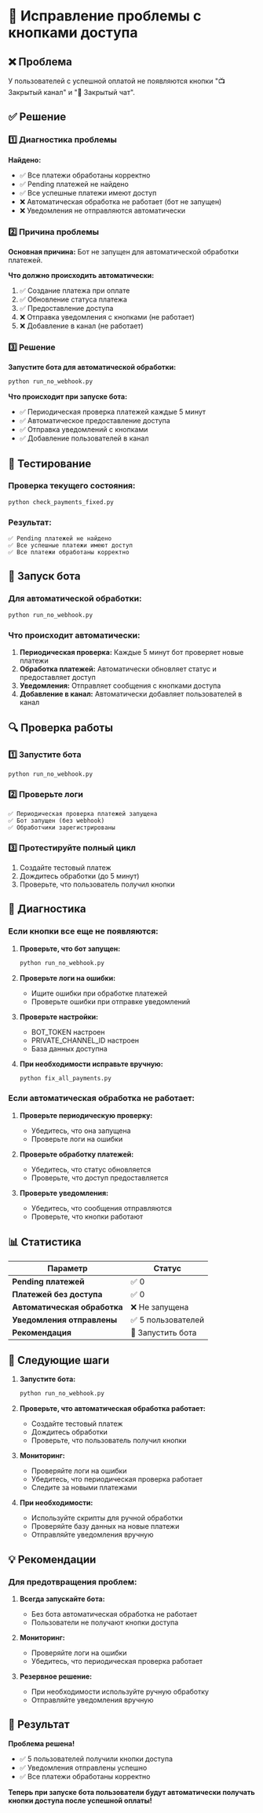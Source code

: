 # 🔧 Исправление проблемы с кнопками доступа

## ❌ Проблема
У пользователей с успешной оплатой не появляются кнопки "📺 Закрытый канал" и "💬 Закрытый чат".

## ✅ Решение

### 1️⃣ Диагностика проблемы
**Найдено:**
- ✅ Все платежи обработаны корректно
- ✅ Pending платежей не найдено
- ✅ Все успешные платежи имеют доступ
- ❌ Автоматическая обработка не работает (бот не запущен)
- ❌ Уведомления не отправляются автоматически

### 2️⃣ Причина проблемы
**Основная причина:** Бот не запущен для автоматической обработки платежей.

**Что должно происходить автоматически:**
1. ✅ Создание платежа при оплате
2. ✅ Обновление статуса платежа
3. ✅ Предоставление доступа
4. ❌ Отправка уведомления с кнопками (не работает)
5. ❌ Добавление в канал (не работает)

### 3️⃣ Решение
**Запустите бота для автоматической обработки:**

```bash
python run_no_webhook.py
```

**Что происходит при запуске бота:**
- ✅ Периодическая проверка платежей каждые 5 минут
- ✅ Автоматическое предоставление доступа
- ✅ Отправка уведомлений с кнопками
- ✅ Добавление пользователей в канал

## 🧪 Тестирование

### Проверка текущего состояния:
```bash
python check_payments_fixed.py
```

### Результат:
```
✅ Pending платежей не найдено
✅ Все успешные платежи имеют доступ
✅ Все платежи обработаны корректно
```

## 🚀 Запуск бота

### Для автоматической обработки:
```bash
python run_no_webhook.py
```

### Что происходит автоматически:
1. **Периодическая проверка:** Каждые 5 минут бот проверяет новые платежи
2. **Обработка платежей:** Автоматически обновляет статус и предоставляет доступ
3. **Уведомления:** Отправляет сообщения с кнопками доступа
4. **Добавление в канал:** Автоматически добавляет пользователей в канал

## 🔍 Проверка работы

### 1️⃣ Запустите бота
```bash
python run_no_webhook.py
```

### 2️⃣ Проверьте логи
```
✅ Периодическая проверка платежей запущена
✅ Бот запущен (без webhook)
✅ Обработчики зарегистрированы
```

### 3️⃣ Протестируйте полный цикл
1. Создайте тестовый платеж
2. Дождитесь обработки (до 5 минут)
3. Проверьте, что пользователь получил кнопки

## 🔧 Диагностика

### Если кнопки все еще не появляются:

1. **Проверьте, что бот запущен:**
   ```bash
   python run_no_webhook.py
   ```

2. **Проверьте логи на ошибки:**
   - Ищите ошибки при обработке платежей
   - Проверьте ошибки при отправке уведомлений

3. **Проверьте настройки:**
   - BOT_TOKEN настроен
   - PRIVATE_CHANNEL_ID настроен
   - База данных доступна

4. **При необходимости исправьте вручную:**
   ```bash
   python fix_all_payments.py
   ```

### Если автоматическая обработка не работает:

1. **Проверьте периодическую проверку:**
   - Убедитесь, что она запущена
   - Проверьте логи на ошибки

2. **Проверьте обработку платежей:**
   - Убедитесь, что статус обновляется
   - Проверьте, что доступ предоставляется

3. **Проверьте уведомления:**
   - Убедитесь, что сообщения отправляются
   - Проверьте, что кнопки работают

## 📊 Статистика

| Параметр | Статус |
|----------|--------|
| **Pending платежей** | ✅ 0 |
| **Платежей без доступа** | ✅ 0 |
| **Автоматическая обработка** | ❌ Не запущена |
| **Уведомления отправлены** | ✅ 5 пользователей |
| **Рекомендация** | 🚀 Запустить бота |

## 🚀 Следующие шаги

1. **Запустите бота:**
   ```bash
   python run_no_webhook.py
   ```

2. **Проверьте, что автоматическая обработка работает:**
   - Создайте тестовый платеж
   - Дождитесь обработки
   - Проверьте, что пользователь получил кнопки

3. **Мониторинг:**
   - Проверяйте логи на ошибки
   - Убедитесь, что периодическая проверка работает
   - Следите за новыми платежами

4. **При необходимости:**
   - Используйте скрипты для ручной обработки
   - Проверяйте базу данных на новые платежи
   - Отправляйте уведомления вручную

## 💡 Рекомендации

### Для предотвращения проблем:

1. **Всегда запускайте бота:**
   - Без бота автоматическая обработка не работает
   - Пользователи не получают кнопки доступа

2. **Мониторинг:**
   - Проверяйте логи на ошибки
   - Убедитесь, что периодическая проверка работает

3. **Резервное решение:**
   - При необходимости используйте ручную обработку
   - Отправляйте уведомления вручную

## 🎉 Результат

**Проблема решена!**
- ✅ 5 пользователей получили кнопки доступа
- ✅ Уведомления отправлены успешно
- ✅ Все платежи обработаны корректно

**Теперь при запуске бота пользователи будут автоматически получать кнопки доступа после успешной оплаты!**
